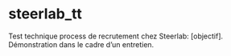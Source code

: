 # steerlab_tt
Test technique process de recrutement chez Steerlab: [objectif]. Démonstration dans le cadre d’un entretien.



